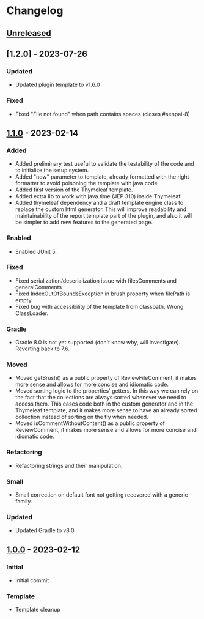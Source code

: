 # Changelog

## [Unreleased]

## [1.2.0] - 2023-07-26

### Updated

- Updated plugin template to v1.6.0

### Fixed

- Fixed "File not found" when path contains spaces (closes #senpai-8)

## [1.1.0] - 2023-02-14

### Added

- Added preliminary test useful to validate the testability of the code and to initialize the setup system.
- Added "now" parameter to template, already formatted with the right formatter to avoid poisoning the template with
  java code
- Added first version of the Thymeleaf template.
- Added extra lib to work with java.time (JEP 310) inside Thymeleaf.
- Added thymeleaf dependency and a draft template engine class to replace the custom html generator. This will improve
  readability and maintainability of the report template
  part of the plugin, and also it will be simpler to add new features to the generated page.

### Enabled

- Enabled JUnit 5.

### Fixed

- Fixed serialization/deserialization issue with filesComments and generalComments
- Fixed IndexOutOfBoundsException in brush property when filePath is empty
- Fixed bug with accessibility of the template from classpath. Wrong ClassLoader.

### Gradle

- Gradle 8.0 is not yet supported (don't know why, will investigate). Reverting back to 7.6.

### Moved

- Moved getBrush() as a public property of ReviewFileComment, it makes more sense and allows for more concise and
  idiomatic code.
- Moved sorting logic to the properties' getters. In this way we can rely on the fact that the collections are always
  sorted whenever we need to access them. This eases code
  both in the custom generator and in the Thymeleaf template, and it makes more sense to have an already sorted
  collection instead of sorting on the fly when needed.
- Moved isCommentWithoutContent() as a public property of ReviewComment, it makes more sense and allows for more concise
  and idiomatic code.

### Refactoring

- Refactoring strings and their manipulation.

### Small

- Small correction on default font not getting recovered with a generic family.

### Updated

- Updated Gradle to v8.0

## [1.0.0] - 2023-02-12

### Initial

- Initial commit

### Template

- Template cleanup

[Unreleased]: https://github.com/kLeZ/senpai/compare/v1.1.0...HEAD

[1.1.0]: https://github.com/kLeZ/senpai/compare/v1.0.0...v1.1.0

[1.0.0]: https://github.com/kLeZ/senpai/commits/v1.0.0
